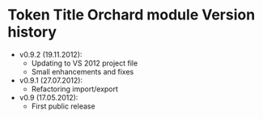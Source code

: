 # Token Title Orchard module Version history



- v0.9.2 (19.11.2012):
	- Updating to VS 2012 project file
	- Small enhancements and fixes
- v0.9.1 (27.07.2012):
	- Refactoring import/export
- v0.9 (17.05.2012):
	- First public release